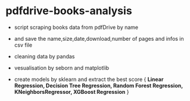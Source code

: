 # pdfdrive-books-analysis

- script scraping books data from pdfDrive by name 

- and save the name,size,date,download,number of pages and infos in csv file

- cleaning data by pandas 
- vesualisation by seborn and matplotlib
- create models by sklearn and extract the best score {
   **Linear Regression, 
   Decision Tree Regression, 
   Random Forest Regression, 
   KNeighborsRegressor, 
   XGBoost Regression**
}

